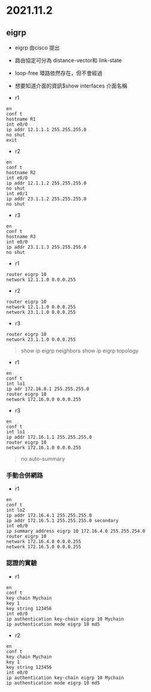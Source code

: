 # 2021.11.2
## eigrp
* eigrp 由cisco 提出  
* 路由協定可分為 distance-vector和 link-state  
* loop-free 環路依然存在，但不會經過  
* 想要知道介面的資訊$show interfaces 介面名稱

* r1
```
en 
conf t
hostname R1
int e0/0
ip addr 12.1.1.1 255.255.255.0
no shut
exit
```
* r2
```
en
conf t
hostname R2
int e0/0
ip addr 12.1.1.2 255.255.255.0
no shut
int e0/1
ip addr 23.1.1.2 255.255.255.0
no shut
```
* r3
```
en 
conf t
hostname R3
int e0/0
ip addr 23.1.1.3 255.255.255.0
no shut
```
* r1
```
router eigrp 10
network 12.1.1.0 0.0.0.255
```
* r2
```
router eigrp 10
network 12.1.1.0 0.0.0.255
network 23.1.1.0 0.0.0.255
```
* r3
```
router eigrp 10
network 23.1.1.0 0.0.0.255
```
> show ip eigrp neighbors
> show ip eigrp topology
* r1
 ```
 en
 conf t
 int lo1
 ip adr 172.16.0.1 255.255.255.0
 router eigrp 10
 network 172.16.0.0 0.0.0.255
 ```
 * r3
 ```
 en
 conf t
 int lo1
 ip addr 172.16.1.1 255.255.255.0
 router eigrp 10
 network 172.16.1.0 0.0.0.255
 ```
 > no auto-summary
 ### 手動合併網路
 * r1
 ```
 en
 conf t
 int lo2
 ip addr 172.16.4.1 255.255.255.0
 ip addr 172.16.5.1 255.255.255.0 secondary
 int e0/0
 ip summary address eigrp 10 172.16.4.0 255.255.254.0
 router eigrp 10
 network 172.16.4.0 0.0.0.255
 network 172.16.5.0 0.0.0.255
 ```
 ### 認證的實驗
 * r1
 ```
 en
 conf t
 key chain Mychain
 key 1
 key string 123456
 int e0/0
 ip authentication key-chain eigrp 10 Mychain
 ip authentication mode eigrp 10 md5
 ```
 * r2
 ```
 en
 conf t
 key chain Mychain
 key 1
 key string 123456
 int e0/0
 ip authentication key-chain eigrp 10 Mychain
 ip authentication mode eigrp 10 md5
 ```
